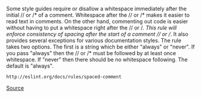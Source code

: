 Some style guides require or disallow a whitespace immediately after the initial // or /* of a comment. Whitespace after the // or /* makes it easier to read text in comments. On the other hand, commenting out code is easier without having to put a whitespace right after the // or /*.
This rule will enforce consistency of spacing after the start of a comment // or /*. It also provides several exceptions for various documentation styles.
The rule takes two options. The first is a string which be either "always" or "never". If you pass "always" then the // or /* must be followed by at least once whitespace. If "never" then there should be no whitespace following. The default is "always".

```
http://eslint.org/docs/rules/spaced-comment
```

[Source](http://eslint.org/docs/rules/spaced-comment)

